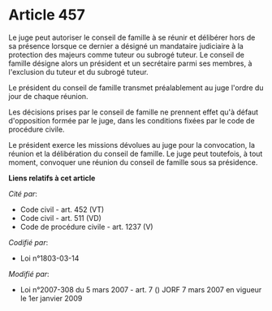 # Article 457

Le juge peut autoriser le conseil de famille à se réunir et délibérer hors de sa présence lorsque ce dernier a désigné un
mandataire judiciaire à la protection des majeurs comme tuteur ou subrogé tuteur. Le conseil de famille désigne alors un
président et un secrétaire parmi ses membres, à l'exclusion du tuteur et du subrogé tuteur.

Le président du conseil de famille transmet préalablement au juge l'ordre du jour de chaque réunion.

Les décisions prises par le conseil de famille ne prennent effet qu'à défaut d'opposition formée par le juge, dans les
conditions fixées par le code de procédure civile.

Le président exerce les missions dévolues au juge pour la convocation, la réunion et la délibération du conseil de famille.
Le juge peut toutefois, à tout moment, convoquer une réunion du conseil de famille sous sa présidence.

**Liens relatifs à cet article**

_Cité par_:

  - Code civil - art. 452 (VT)
  - Code civil - art. 511 (VD)
  - Code de procédure civile - art. 1237 (V)

_Codifié par_:

  - Loi n°1803-03-14

_Modifié par_:

  - Loi n°2007-308 du 5 mars 2007 - art. 7 () JORF 7 mars 2007 en vigueur le 1er janvier 2009
